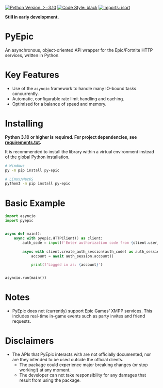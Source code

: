 [![Python Version: >=3.10](https://img.shields.io/pypi/pyversions/py-epic.svg)](https://pypi.python.org/pypi/py-epic)
[![Code Style: black](https://img.shields.io/badge/code%20style-black-000000.svg)](https://github.com/psf/black)
[![Imports: isort](https://img.shields.io/badge/imports-isort-ef8336.svg)](https://github.com/PyCQA/isort)

**Still in early development.**

# PyEpic
An asynchronous, object-oriented API wrapper for the Epic/Fortnite HTTP services, written in Python.

# Key Features
- Use of the `asyncio` framework to handle many IO-bound tasks concurrently.
- Automatic, configurable rate limit handling and caching.
- Optimised for a balance of speed and memory.

# Installing
**Python 3.10 or higher is required. For project dependencies, see [requirements.txt](https://github.com/delliott0000/PyEpic/blob/master/requirements.txt).**

It is recommended to install the library within a virtual environment instead of the global Python installation.

```sh
# Windows
py -m pip install py-epic

# Linux/MacOS
python3 -m pip install py-epic
```

# Basic Example

```py
import asyncio
import pyepic


async def main():
    async with pyepic.HTTPClient() as client:
        auth_code = input(f'Enter authorization code from {client.user_auth_path} here: ')

        async with client.create_auth_session(auth_code) as auth_session:
            account = await auth_session.account()

            print(f'Logged in as: {account}')


asyncio.run(main())
```

# Notes
- PyEpic does not (currently) support Epic Games' XMPP services. This includes real-time in-game events such as party invites and friend requests.

# Disclaimers
- The APIs that PyEpic interacts with are not officially documented, nor are they intended to be used outside the official clients.
  - The package could experience major breaking changes (or stop working!) at any moment.
  - The developer can not take responsibility for any damages that result from using the package.